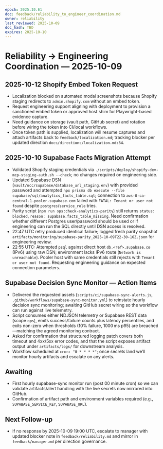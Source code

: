 ```yaml
---
epoch: 2025.10.E1
doc: feedback/reliability_to_engineer_coordination.md
owner: reliability
last_reviewed: 2025-10-09
doc_hash: TBD
expires: 2025-10-10
---
```


# Reliability → Engineering Coordination — 2025-10-09

## 2025-10-12 Shopify Embed Token Request

- Localization blocked on automated modal screenshots because Shopify staging redirects to `admin.shopify.com` without an embed token.
- Request engineering support aligning with deployment to provision a sanctioned embed token or approved host shim for Playwright-based evidence capture.
- Need guidance on storage (vault path, GitHub secret) and rotation before wiring the token into CI/local workflows.
- Once token path is supplied, localization will resume captures and attach artifacts back to `feedback/localization.md`; tracking blocker per updated direction `docs/directions/localization.md:34`.

## 2025-10-10 Supabase Facts Migration Attempt

- Validated Shopify staging credentials via `./scripts/deploy/shopify-dev-mcp-staging-auth.sh --check`; no changes required on engineering side.
- Updated Supabase DSN (`vault/occ/supabase/database_url_staging.env`) with provided password and attempted `npx prisma db execute --file supabase/sql/analytics_facts_table.sql`; connection to `aws-0-ca-central-1.pooler.supabase.com` failed with `FATAL: Tenant or user not found` despite `postgres`/`service_role` tries.
- Parity script (`npm run ops:check-analytics-parity`) still returns `status: blocked`, `reason: supabase.facts_table_missing`. Need confirmation whether different Postgres user/password should be used or if engineering can run the SQL directly until DSN access is resolved.
- 22:47 UTC retry produced identical failure; logged fresh parity snapshot `artifacts/monitoring/supabase-parity_2025-10-09T22-30-16Z.json` for engineering review.
- 22:55 UTC: Attempted `psql` against direct host `db.<ref>.supabase.co` (IPv6) using raw DSN; environment lacks IPv6 route (`Network is unreachable`). Pooler host with same credentials still rejects with `Tenant or user not found`. Requesting engineering guidance on expected connection parameters.

## Supabase Decision Sync Monitor — Action Items

- Delivered the requested assets (`scripts/ci/supabase-sync-alerts.js`, `.github/workflows/supabase-sync-monitor.yml`) to reinstate hourly decision sync monitoring; awaiting GitHub secret wiring so the workflow can run against live telemetry.
- Script consumes either NDJSON telemetry or Supabase REST data (scope `ops`), emits success/failure counts plus latency percentiles, and exits non-zero when thresholds (10% failure, 1000 ms p95) are breached—matching the agreed monitoring contract.
- Asked for confirmation that structured logging patch covers both timeout and 4xx/5xx error codes, and that the script exposes artifact output under `artifacts/logs/` for downstream analysis.
- Workflow scheduled at `cron: "0 * * * *"`; once secrets land we’ll monitor hourly artifacts and escalate on any alerts.

## Awaiting

- First hourly supabase-sync monitor run (post 00 minute cron) so we can validate artifacts/alert handling with the live secrets now mirrored into GitHub.
- Confirmation of artifact path and environment variables required (e.g., `SUPABASE_SERVICE_KEY`, `SUPABASE_URL`).

## Next Follow-up

- If no response by 2025-10-09 19:00 UTC, escalate to manager with updated blocker note in `feedback/reliability.md` and mirror in `feedback/manager.md` per direction governance.
